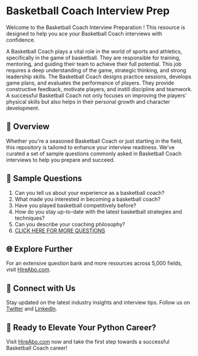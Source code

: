 # Basketball Coach Interview Prep

Welcome to the Basketball Coach Interview Preparation ! This resource is designed to help you ace your Basketball Coach interviews with confidence.

A Basketball Coach plays a vital role in the world of sports and athletics, specifically in the game of basketball. They are responsible for training, mentoring, and guiding their team to achieve their full potential. This job requires a deep understanding of the game, strategic thinking, and strong leadership skills. The Basketball Coach designs practice sessions, develops game plans, and evaluates the performance of players. They provide constructive feedback, motivate players, and instill discipline and teamwork. A successful Basketball Coach not only focuses on improving the players' physical skills but also helps in their personal growth and character development.

## 🚀 Overview

Whether you're a seasoned Basketball Coach or just starting in the field, this repository is tailored to enhance your interview readiness. We've curated a set of sample questions commonly asked in Basketball Coach interviews to help you prepare and succeed.

## 📝 Sample Questions

1. Can you tell us about your experience as a basketball coach?
2. What made you interested in becoming a basketball coach?
3. Have you played basketball competitively before?
4. How do you stay up-to-date with the latest basketball strategies and techniques?
5. Can you describe your coaching philosophy?
6. [CLICK HERE FOR MORE QUESTIONS](https://hireabo.com/job/15_0_8/Basketball%20Coach)

## 🌐 Explore Further

For an extensive question bank and more resources across 5,000 fields, visit [HireAbo.com](https://www.hireabo.com).

## 📱 Connect with Us

Stay updated on the latest industry insights and interview tips. Follow us on [Twitter](https://twitter.com/hireabo) and [LinkedIn](https://www.linkedin.com/in/hire-abo-3609972a8/).

## 🚀 Ready to Elevate Your Python Career?

Visit [HireAbo.com](https://www.hireabo.com) now and take the first step towards a successful Basketball Coach career!